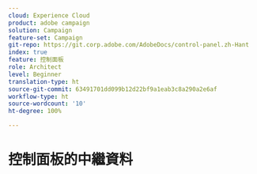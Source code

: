 ```yaml
---
cloud: Experience Cloud
product: adobe campaign
solution: Campaign
feature-set: Campaign
git-repo: https://git.corp.adobe.com/AdobeDocs/control-panel.zh-Hant
index: true
feature: 控制面板
role: Architect
level: Beginner
translation-type: ht
source-git-commit: 63491701dd099b12d22bf9a1eab3c8a290a2e6af
workflow-type: ht
source-wordcount: '10'
ht-degree: 100%

---
```



# 控制面板的中繼資料
